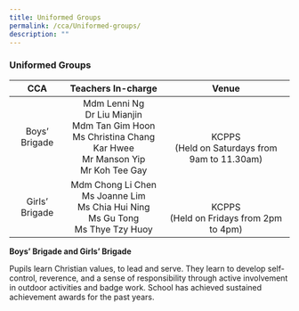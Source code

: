 ```yaml
---
title: Uniformed Groups
permalink: /cca/Uniformed-groups/
description: ""
---
```

### **Uniformed Groups**

|       CCA      |                                           Teachers In-charge                                          |                     Venue                     |
|:--------------:|:-----------------------------------------------------------------------------------------------------:|:---------------------------------------------:|
|  Boys’ Brigade | Mdm Lenni Ng<br> Dr Liu Mianjin<br> Mdm Tan Gim Hoon<br> Ms Christina Chang Kar Hwee<br> Mr Manson Yip<br> Mr Koh Tee Gay | <br><br>KCPPS <br>(Held on Saturdays from 9am to 11.30am) |
| Girls’ Brigade |              Mdm Chong Li Chen<br> Ms Joanne Lim<br> Ms Chia Hui Ning<br> Ms Gu Tong<br> Ms Thye Tzy Huoy             |    <br><br>KCPPS<br> (Held on Fridays from 2pm to 4pm)    |

**Boys’ Brigade and Girls’ Brigade**

Pupils learn Christian values, to lead and serve. They learn to develop self-control, reverence, and a sense of responsibility through active involvement in outdoor activities and badge work. School has achieved sustained achievement awards for the past years.